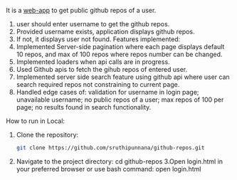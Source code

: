 It is a [web-app](https://github-repos-xi.vercel.app/) to get public github repos of a user.
  1. user should enter username to get the github repos.
  2. Provided username exists, application displays github repos.
  3. If not, it displays user not found.
Features implemented:
  1. Implemented Server-side pagination where each page displays default 10 repos, and max of 100 repos where repos number can be changed.
  2. Implemented loaders when api calls are in progress.
  3. Used Github apis to fetch the gihub repos of entered user.
  4. Implemented server side search feature using github api where user can search required repos not constraining to current page.
  5. Handled edge cases of: validation for username in login page; unavailable username; no public repos of a user; max repos of 100 per page; no results found in search functionality.

How to run in Local: 
1. Clone the repository:

   ```bash
   git clone https://github.com/sruthipunnana/github-repos.git
2. Navigate to the project directory:
     cd github-repos
3.Open login.html in your preferred browser or use bash command: open login.html

